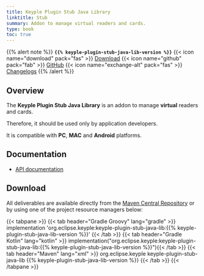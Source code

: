 ```yaml
---
title: Keyple Plugin Stub Java Library
linktitle: Stub
summary: Addon to manage virtual readers and cards.
type: book
toc: true
---
```


{{% alert note %}}
**`{{% keyple-plugin-stub-java-lib-version %}}`**
<span class="component-metadata">{{< icon name="download" pack="fas" >}} [Download](#download)</span>
<span class="component-metadata">{{< icon name="github" pack="fab" >}} [GitHub](https://github.com/eclipse/keyple-plugin-stub-java-lib/)</span>
<span class="component-metadata">{{< icon name="exchange-alt" pack="fas" >}} [Changelogs](https://github.com/eclipse/keyple-plugin-stub-java-lib/releases/)</span>
{{% /alert %}}

## Overview

The **Keyple Plugin Stub Java Library** is an addon to manage **virtual** readers and cards.

Therefore, it should be used only by application developers.

It is compatible with **PC**, **MAC** and **Android** platforms.

## Documentation

* [API documentation](https://eclipse.github.io/keyple-plugin-stub-java-lib)

## Download

All deliverables are available directly from the [Maven Central Repository](https://search.maven.org/search?q=a:keyple-plugin-stub-java-lib) or by using one of the project resource managers below:

{{< tabpane >}}
{{< tab header="Gradle Groovy" lang="gradle" >}}
implementation 'org.eclipse.keyple:keyple-plugin-stub-java-lib:{{% keyple-plugin-stub-java-lib-version %}}'
{{< /tab >}}
{{< tab header="Gradle Kotlin" lang="kotlin" >}}
implementation("org.eclipse.keyple:keyple-plugin-stub-java-lib:{{% keyple-plugin-stub-java-lib-version %}}"){{< /tab >}}
{{< tab header="Maven" lang="xml" >}}
<dependency>
  <groupId>org.eclipse.keyple</groupId>
  <artifactId>keyple-plugin-stub-java-lib</artifactId>
  <version>{{% keyple-plugin-stub-java-lib-version %}}</version>
</dependency>
{{< /tab >}}
{{< /tabpane >}}